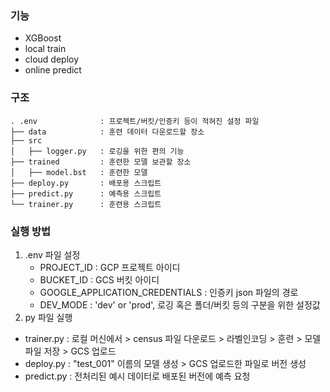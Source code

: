 ### 기능  
- XGBoost
- local train 
- cloud deploy 
- online predict

### 구조 
```
. .env              : 프로젝트/버킷/인증키 등이 적혀진 설정 파일 
├── data            : 훈련 데이터 다운로드할 장소 
├── src
│   ├── logger.py   : 로깅을 위한 편의 기능
├── trained         : 훈련한 모델 보관할 장소 
│   ├── model.bst   : 훈련한 모델
├── deploy.py       : 배포용 스크립트
├── predict.py      : 예측용 스크립트 
└── trainer.py      : 훈련용 스크립트
```

### 실행 방법
1. .env 파일 설정 
    - PROJECT_ID : GCP 프로젝트 아이디 
    - BUCKET_ID : GCS 버킷 아이디 
    - GOOGLE_APPLICATION_CREDENTIALS : 인증키 json 파일의 경로
    - DEV_MODE : 'dev' or 'prod', 로깅 혹은 폴더/버킷 등의 구분을 위한 설정값
2. py 파일 실행
- trainer.py : 로컬 머신에서 > census 파일 다운로드 > 라벨인코딩 > 훈련 > 모델 파일 저장 > GCS 업로드  
- deploy.py : "test_001" 이름의 모델 생성 > GCS 업로드한 파일로 버전 생성  
- predict.py : 전처리된 예시 데이터로 배포된 버전에 예측 요청 

